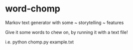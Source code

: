 # word-chomp

Markov text generator with some ~ storytelling ~ features

Give it some words to chew on, by running it with a text file!

i.e. python chomp.py example.txt
